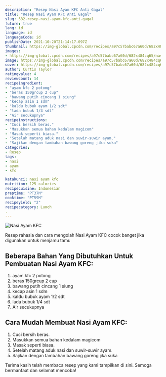 ```yaml
---
description: "Resep Nasi Ayam KFC Anti Gagal"
title: "Resep Nasi Ayam KFC Anti Gagal"
slug: 532-resep-nasi-ayam-kfc-anti-gagal
future: true
lang: id
language: id
languageCode: id
publishDate: 2021-10-20T21:14:17.097Z 
thumbnail: https://img-global.cpcdn.com/recipes/a97c57babc67a60d/682x484cq65/nasi-ayam-kfc-foto-resep-utama.png
images:
- https://img-global.cpcdn.com/recipes/a97c57babc67a60d/682x484cq65/nasi-ayam-kfc-foto-resep-utama.png
image: https://img-global.cpcdn.com/recipes/a97c57babc67a60d/682x484cq65/nasi-ayam-kfc-foto-resep-utama.png
cover: https://img-global.cpcdn.com/recipes/a97c57babc67a60d/682x484cq65/nasi-ayam-kfc-foto-resep-utama.png
author: Curtis Taylor
ratingvalue: 4
reviewcount: 14
recipeingredient:
- "ayam kfc 2 potong"
- "beras 150grcup 2 cup"
- "bawang putih cincang 1 siung"
- "kecap asin 1 sdm"
- "kaldu bubuk ayam 1/2 sdt"
- "lada bubuk 1/4 sdt"
- "Air secukupnya"
recipeinstructions:
- "Cuci bersih beras."
- "Masukkan semua bahan kedalam magicom"
- "Masak seperti biasa."
- "Setelah matang aduk nasi dan suwir-suwir ayam."
- "Sajikan dengan tambahan bawang goreng jika suka"
categories:
- Resep
tags:
- nasi
- ayam
- kfc

katakunci: nasi ayam kfc 
nutrition: 125 calories
recipecuisine: Indonesian
preptime: "PT37M"
cooktime: "PT59M"
recipeyield: "2"
recipecategory: Lunch
. 
---
```



![Nasi Ayam KFC](https://img-global.cpcdn.com/recipes/a97c57babc67a60d/682x484cq65/nasi-ayam-kfc-foto-resep-utama.png)

Resep rahasia dan cara mengolah  Nasi Ayam KFC cocok banget jika digunakan untuk menjamu tamu

<!--inarticleads1-->

## Beberapa Bahan Yang Dibutuhkan Untuk Pembuatan Nasi Ayam KFC:

1. ayam kfc 2 potong
1. beras 150grcup 2 cup
1. bawang putih cincang 1 siung
1. kecap asin 1 sdm
1. kaldu bubuk ayam 1/2 sdt
1. lada bubuk 1/4 sdt
1. Air secukupnya



<!--inarticleads2-->

## Cara Mudah Membuat Nasi Ayam KFC:

1. Cuci bersih beras.
1. Masukkan semua bahan kedalam magicom
1. Masak seperti biasa.
1. Setelah matang aduk nasi dan suwir-suwir ayam.
1. Sajikan dengan tambahan bawang goreng jika suka




Terima kasih telah membaca resep yang kami tampilkan di sini. Semoga bermanfaat dan selamat mencoba!
